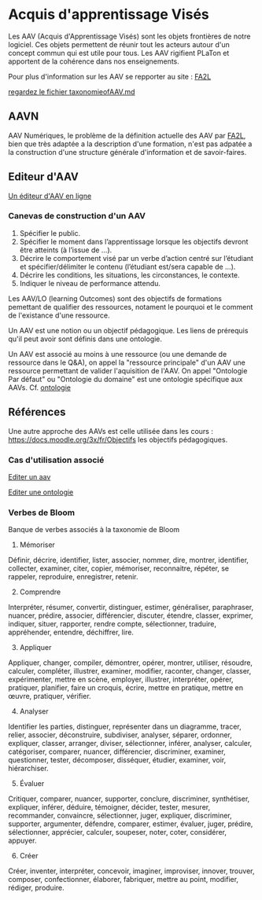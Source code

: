 # Acquis d'apprentissage Visés

Les AAV (Acquis d'Apprentissage Visés) sont les objets frontières de notre logiciel. Ces objets permettent de réunir tout les acteurs autour d'un concept commun qui est utile pour tous. Les AAV rigifient PLaTon et apportent de la cohérence dans nos enseignements.

Pour plus d'information sur les AAV se repporter au site : [FA2L](https://fa2l.be)

[regardez le fichier taxonomieofAAV.md](taxonomieofAAV.md)

## AAVN 

AAV Numériques, le problème de la définition actuelle des AAV par [FA2L](https://fa2l.be), bien que très adaptée a la description d'une formation, n'est pas adpatée a la construction d'une structure générale d'information et de savoir-faires.


## Editeur d'AAV

[Un éditeur d'AAV en ligne](https://byrdseed.com/differentiator/index.php?l=fr)


### Canevas de construction d'un AAV

1) Spécifier le public.
1) Spécifier le moment dans l’apprentissage lorsque les objectifs devront être atteints (à l’issue de …).
1) Décrire le comportement visé par un verbe d’action centré sur l’étudiant et spécifier/délimiter le contenu (l’étudiant est/sera capable de …).
1) Décrire les conditions, les situations, les circonstances, le contexte.
1) Indiquer le niveau de performance attendu.


Les AAV/LO (learning Outcomes) sont des objectifs de formations pemettant de qualifier des ressources, notament le pourquoi et le comment de l'existance d'une ressource.

Un AAV est une notion ou un objectif pédagogique. Les liens de prérequis qu'il peut avoir sont définis dans une ontologie.

Un AAV est associé au moins à une ressource (ou une demande de ressource dans le Q&A), on appel la "ressource principale" d'un AAV une ressource permettant de valider l'aquisition de l'AAV. On appel "Ontologie Par défaut" ou "Ontologie du domaine" est une ontologie spécifique aux AAVs. Cf. [ontologie](ontology.md)


## Références 

Une autre approche des AAVs est celle utilisée dans les cours : https://docs.moodle.org/3x/fr/Objectifs les objectifs pédagogiques.

### Cas d'utilisation associé

[Editer un aav](../casutilisation/createur/editeraav.md)

[Editer une ontologie](../casutilisation/createur/crudontology.md)


### Verbes de Bloom

Banque de verbes associés à la taxonomie de Bloom

1. Mémoriser

 Définir, décrire, identifier, lister, associer, nommer, dire, montrer, identifier, collecter, examiner, citer, copier, mémoriser, reconnaitre, répéter, se rappeler, reproduire, enregistrer, retenir.

2. Comprendre

 Interpréter, résumer, convertir, distinguer, estimer, généraliser, paraphraser, nuancer, prédire, associer, différencier, discuter, étendre, classer, exprimer, indiquer, situer, rapporter, rendre compte, sélectionner, traduire, appréhender, entendre, déchiffrer, lire.

3. Appliquer

 Appliquer, changer, compiler, démontrer, opérer, montrer, utiliser, résoudre, calculer, compléter, illustrer, examiner, modifier, raconter, changer, classer, expérimenter, mettre en scène, employer, illustrer, interpréter, opérer, pratiquer, planifier, faire un croquis, écrire, mettre en pratique, mettre en œuvre, pratiquer, vérifier.

4. Analyser

 Identifier les parties, distinguer, représenter dans un diagramme, tracer, relier, associer, déconstruire, subdiviser, analyser, séparer, ordonner, expliquer, classer, arranger, diviser, sélectionner, inférer, analyser, calculer, catégoriser, comparer, nuancer, différencier, discriminer, examiner, questionner, tester, décomposer, disséquer, étudier, examiner, voir, hiérarchiser.

5. Évaluer

 Critiquer, comparer, nuancer, supporter, conclure, discriminer, synthétiser, expliquer, inférer, déduire, témoigner, décider, tester, mesurer, recommander, convaincre, sélectionner, juger, expliquer, discriminer, supporter, argumenter, défendre, comparer, estimer, évaluer, juger, prédire, sélectionner, apprécier, calculer, soupeser, noter, coter, considérer, appuyer.

6. Créer

 Créer, inventer, interpréter, concevoir, imaginer, improviser, innover, trouver, composer, confectionner, élaborer, fabriquer, mettre au point, modifier, rédiger, produire.

